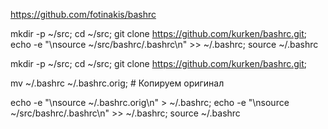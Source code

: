 https://github.com/fotinakis/bashrc


mkdir -p ~/src; cd ~/src; git clone https://github.com/kurken/bashrc.git; echo -e "\nsource ~/src/bashrc/.bashrc\n" >> ~/.bashrc; source ~/.bashrc

mkdir -p ~/src; cd ~/src; git clone https://github.com/kurken/bashrc.git;

mv ~/.bashrc ~/.bashrc.orig;  # Копируем оригинал

echo -e "\nsource ~/.bashrc.orig\n" > ~/.bashrc;  echo -e "\nsource ~/src/bashrc/.bashrc\n" >> ~/.bashrc;  source ~/.bashrc
